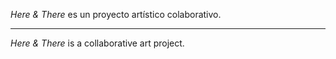 <em>Here & There</em> es un proyecto artístico colaborativo.

---

<em>Here & There</em> is a collaborative art project.
